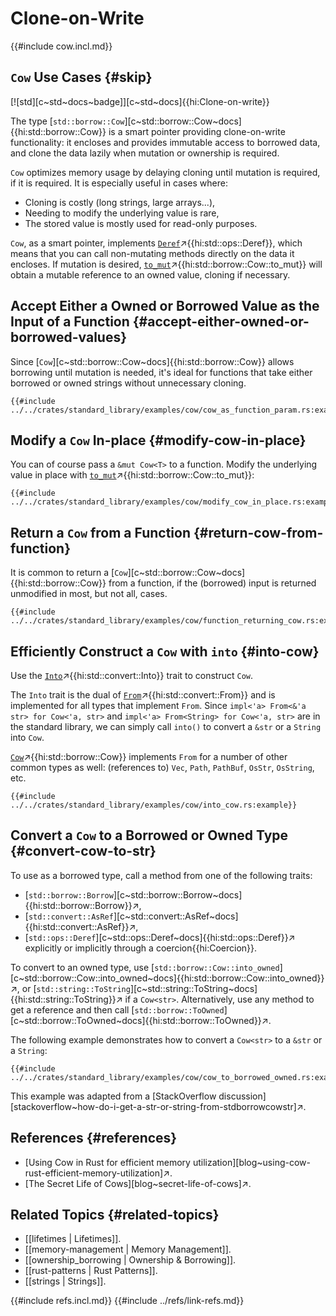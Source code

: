 # Clone-on-Write

{{#include cow.incl.md}}

## `Cow` Use Cases {#skip}

[![std][c~std~docs~badge]][c~std~docs]{{hi:Clone-on-write}}

The type [`std::borrow::Cow`][c~std::borrow::Cow~docs]{{hi:std::borrow::Cow}} is a smart pointer providing clone-on-write functionality: it encloses and provides immutable access to borrowed data, and clone the data lazily when mutation or ownership is required.

`Cow` optimizes memory usage by delaying cloning until mutation is required, if it is required. It is especially useful in cases where:

- Cloning is costly (long strings, large arrays...),
- Needing to modify the underlying value is rare,
- The stored value is mostly used for read-only purposes.

`Cow`, as a smart pointer, implements [`Deref`](https://doc.rust-lang.org/std/ops/trait.Deref.html)↗{{hi:std::ops::Deref}}, which means that you can call non-mutating methods directly on the data it encloses. If mutation is desired, [`to_mut`](https://doc.rust-lang.org/std/borrow/enum.Cow.html#method.to_mut)↗{{hi:std::borrow::Cow::to_mut}} will obtain a mutable reference to an owned value, cloning if necessary.

## Accept Either a Owned or Borrowed Value as the Input of a Function {#accept-either-owned-or-borrowed-values}

Since [`Cow`][c~std::borrow::Cow~docs]{{hi:std::borrow::Cow}} allows borrowing until mutation is needed, it's ideal for functions that take either borrowed or owned strings without unnecessary cloning.

```rust,editable
{{#include ../../crates/standard_library/examples/cow/cow_as_function_param.rs:example}}
```

## Modify a `Cow` In-place {#modify-cow-in-place}

You can of course pass a `&mut Cow<T>` to a function. Modify the underlying value in place with [`to_mut`](https://doc.rust-lang.org/std/borrow/enum.Cow.html#method.to_mut)↗{{hi:std::borrow::Cow::to_mut}}:

```rust,editable
{{#include ../../crates/standard_library/examples/cow/modify_cow_in_place.rs:example}}
```

## Return a `Cow` from a Function {#return-cow-from-function}

It is common to return a [`Cow`][c~std::borrow::Cow~docs]{{hi:std::borrow::Cow}} from a function, if the (borrowed) input is returned unmodified in most, but not all, cases.

```rust,editable
{{#include ../../crates/standard_library/examples/cow/function_returning_cow.rs:example}}
```

## Efficiently Construct a `Cow` with `into` {#into-cow}

Use the [`Into`](https://doc.rust-lang.org/std/convert/trait.Into.html)↗{{hi:std::convert::Into}} trait to construct `Cow`.

The `Into` trait is the dual of [`From`](https://doc.rust-lang.org/std/convert/trait.From.html)↗{{hi:std::convert::From}} and is implemented for all types that implement `From`. Since `impl<'a> From<&'a str> for Cow<'a, str>` and `impl<'a> From<String> for Cow<'a, str>` are in the standard library, we can simply call `into()` to convert a `&str` or a `String` into `Cow`.

[`Cow`](https://doc.rust-lang.org/std/borrow/enum.Cow.html)↗{{hi:std::borrow::Cow}} implements `From` for a number of other common types as well: (references to) `Vec`, `Path`, `PathBuf`, `OsStr`, `OsString`, etc.

```rust,editable
{{#include ../../crates/standard_library/examples/cow/into_cow.rs:example}}
```

## Convert a `Cow` to a Borrowed or Owned Type {#convert-cow-to-str}

To use as a borrowed type, call a method from one of the following traits:

- [`std::borrow::Borrow`][c~std::borrow::Borrow~docs]{{hi:std::borrow::Borrow}}↗,
- [`std::convert::AsRef`][c~std::convert::AsRef~docs]{{hi:std::convert::AsRef}}↗,
- [`std::ops::Deref`][c~std::ops::Deref~docs]{{hi:std::ops::Deref}}↗ explicitly or implicitly through a coercion{{hi:Coercion}}.

To convert to an owned type, use [`std::borrow::Cow::into_owned`][c~std::borrow::Cow::into_owned~docs]{{hi:std::borrow::Cow::into_owned}}↗, or [`std::string::ToString`][c~std::string::ToString~docs]{{hi:std::string::ToString}}↗ if a `Cow<str>`. Alternatively, use any method to get a reference and then call [`std::borrow::ToOwned`][c~std::borrow::ToOwned~docs]{{hi:std::borrow::ToOwned}}↗.

The following example demonstrates how to convert a `Cow<str>` to a `&str` or a `String`:

```rust,editable
{{#include ../../crates/standard_library/examples/cow/cow_to_borrowed_owned.rs:example}}
```

This example was adapted from a [StackOverflow discussion][stackoverflow~how-do-i-get-a-str-or-string-from-stdborrowcowstr]↗.

## References {#references}

- [Using Cow in Rust for efficient memory utilization][blog~using-cow-rust-efficient-memory-utilization]↗.
- [The Secret Life of Cows][blog~secret-life-of-cows]↗.

## Related Topics {#related-topics}

- [[lifetimes | Lifetimes]].
- [[memory-management | Memory Management]].
- [[ownership_borrowing | Ownership & Borrowing]].
- [[rust-patterns | Rust Patterns]].
- [[strings | Strings]].

{{#include refs.incl.md}}
{{#include ../refs/link-refs.md}}

<div class="hidden">
</div>
